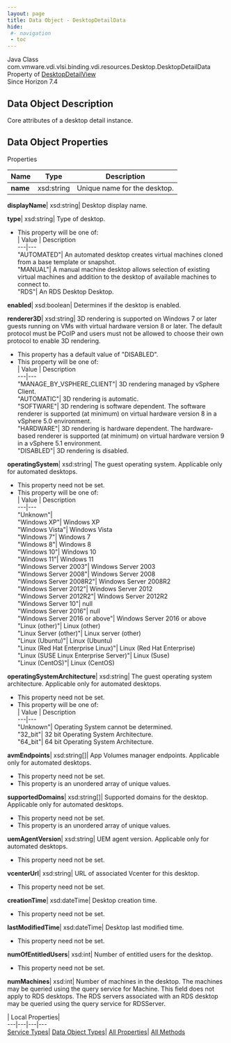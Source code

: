 ```yaml
---
layout: page
title: Data Object - DesktopDetailData
hide:
 #- navigation
 - toc
---
```






Java Class
    com.vmware.vdi.vlsi.binding.vdi.resources.Desktop.DesktopDetailData  
Property of
     [DesktopDetailView](vdi.resources.Desktop.DesktopDetailView.md#field_detail)  
Since 
    Horizon 7.4

## Data Object Description 

Core attributes of a desktop detail instance. 

## Data Object Properties

Properties

Name |  Type |  Description   
---|---|---  
**name**|  xsd:string|  Unique name for the desktop.   
  
**displayName**|  xsd:string|  Desktop display name.   
  
**type**|  xsd:string|  Type of desktop.   


  * This property will be one of:  
|  Value |  Description   
---|---  
"AUTOMATED"| An automated desktop creates virtual machines cloned from a base template or snapshot.  
"MANUAL"| A manual machine desktop allows selection of existing virtual machines and addition to the desktop of available machines to connect to.  
"RDS"| An RDS Desktop Desktop.  

  
**enabled**|  xsd:boolean|  Determines if the desktop is enabled.   
  
**renderer3D**|  xsd:string|  3D rendering is supported on Windows 7 or later guests running on VMs with virtual hardware version 8 or later. The default protocol must be PCoIP and users must not be allowed to choose their own protocol to enable 3D rendering.   


  * This property has a default value of "DISABLED".
  * This property will be one of:  
|  Value |  Description   
---|---  
"MANAGE_BY_VSPHERE_CLIENT"| 3D rendering managed by vSphere Client.  
"AUTOMATIC"| 3D rendering is automatic.  
"SOFTWARE"| 3D rendering is software dependent. The software renderer is supported (at minimum) on virtual hardware version 8 in a vSphere 5.0 environment.  
"HARDWARE"| 3D rendering is hardware dependent. The hardware-based renderer is supported (at minimum) on virtual hardware version 9 in a vSphere 5.1 environment.  
"DISABLED"| 3D rendering is disabled.  

  
**operatingSystem**|  xsd:string|  The guest operating system. Applicable only for automated desktops.   


 * This property need not be set.
  * This property will be one of:  
|  Value |  Description   
---|---  
"Unknown"|   
"Windows XP"| Windows XP  
"Windows Vista"| Windows Vista  
"Windows 7"| Windows 7  
"Windows 8"| Windows 8  
"Windows 10"| Windows 10  
"Windows 11"| Windows 11  
"Windows Server 2003"| Windows Server 2003  
"Windows Server 2008"| Windows Server 2008  
"Windows Server 2008R2"| Windows Server 2008R2  
"Windows Server 2012"| Windows Server 2012  
"Windows Server 2012R2"| Windows Server 2012R2  
"Windows Server 10"| null  
"Windows Server 2016"| null  
"Windows Server 2016 or above"| Windows Server 2016 or above  
"Linux (other)"| Linux (other)  
"Linux Server (other)"| Linux server (other)  
"Linux (Ubuntu)"| Linux (Ubuntu)  
"Linux (Red Hat Enterprise Linux)"| Linux (Red Hat Enterprise)  
"Linux (SUSE Linux Enterprise Server)"| Linux (Suse)  
"Linux (CentOS)"| Linux (CentOS)  

  
**operatingSystemArchitecture**|  xsd:string|  The guest operating system architecture. Applicable only for automated desktops.   


 * This property need not be set.
  * This property will be one of:  
|  Value |  Description   
---|---  
"Unknown"| Operating System cannot be determined.  
"32_bit"| 32 bit Operating System Architecture.  
"64_bit"| 64 bit Operating System Architecture.  

  
**avmEndpoints**|  xsd:string[]|  App Volumes manager endpoints. Applicable only for automated desktops.   


 * This property need not be set.
  * This property is an unordered array of unique values.

  
**supportedDomains**|  xsd:string[]|  Supported domains for the desktop. Applicable only for automated desktops.   


 * This property need not be set.
  * This property is an unordered array of unique values.

  
**uemAgentVersion**|  xsd:string|  UEM agent version. Applicable only for automated desktops.   


 * This property need not be set.

  
**vcenterUrl**|  xsd:string|  URL of associated Vcenter for this desktop.   


 * This property need not be set.

  
**creationTime**|  xsd:dateTime|  Desktop creation time.   


 * This property need not be set.

  
**lastModifiedTime**|  xsd:dateTime|  Desktop last modified time.   


 * This property need not be set.

  
**numOfEntitledUsers**|  xsd:int|  Number of entitled users for the desktop.   


 * This property need not be set.

  
**numMachines**|  xsd:int|  Number of machines in the desktop. The machines may be queried using the query service for Machine. This field does not apply to RDS desktops. The RDS servers associated with an RDS desktop may be queried using the query service for RDSServer.   
  
  
  
 | Local Properties|   
---|---|---|---  
[Service Types](index-mo_types.md)| [Data Object Types](index-do_types.md)| [All Properties](index-properties.md)| [All Methods](index-methods.md)  
  
  

